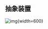 ## 抽象装置

![img](https://github.com/DINOREXNB/DINOREXNB.github.io/blob/main/docs/images/jz9-1.png?raw=true){width=600}